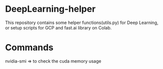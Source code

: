 # DeepLearning-helper
This repository contains some helper functions(utils.py) for Deep Learning, or setup scripts for GCP and fast.ai library on Colab.


# Commands
nvidia-smi => to check the cuda memory usage
